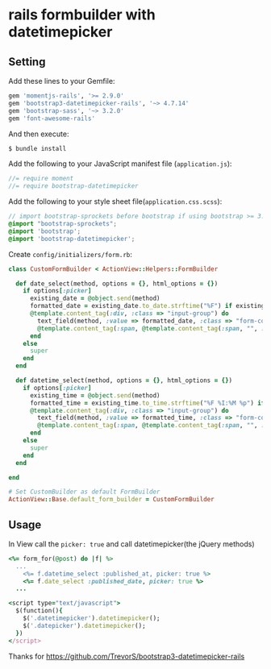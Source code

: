 # rails formbuilder with datetimepicker

## Setting

Add these lines to your Gemfile:
```ruby
gem 'momentjs-rails', '>= 2.9.0'
gem 'bootstrap3-datetimepicker-rails', '~> 4.7.14'
gem 'bootstrap-sass', '~> 3.2.0'
gem 'font-awesome-rails'
```

And then execute:
```bash
$ bundle install
```

Add the following to your JavaScript manifest file (`application.js`):
```js
//= require moment
//= require bootstrap-datetimepicker
```

Add the following to your style sheet file(`application.css.scss`):
```scss
// import bootstrap-sprockets before bootstrap if using bootstrap >= 3.2
@import "bootstrap-sprockets";
@import 'bootstrap';
@import 'bootstrap-datetimepicker';
```

Create `config/initializers/form.rb`:
```ruby
class CustomFormBuilder < ActionView::Helpers::FormBuilder

  def date_select(method, options = {}, html_options = {})
    if options[:picker]
      existing_date = @object.send(method)
      formatted_date = existing_date.to_date.strftime("%F") if existing_date.present?
      @template.content_tag(:div, :class => "input-group") do
        text_field(method, :value => formatted_date, :class => "form-control datepicker", :"data-date-format" => "YYYY-MM-DD") +
        @template.content_tag(:span, @template.content_tag(:span, "", :class => "fa fa-calendar") ,:class => "input-group-addon")
      end
    else
      super
    end
  end

  def datetime_select(method, options = {}, html_options = {})
    if options[:picker]
      existing_time = @object.send(method)
      formatted_time = existing_time.to_time.strftime("%F %I:%M %p") if existing_time.present?
      @template.content_tag(:div, :class => "input-group") do
        text_field(method, :value => formatted_time, :class => "form-control datetimepicker", :"data-date-format" => "YYYY-MM-DD hh:mm A") +
        @template.content_tag(:span, @template.content_tag(:span, "", :class => "fa fa-calendar") ,:class => "input-group-addon")
      end
    else
      super
    end
  end

end

# Set CustomBuilder as default FormBuilder
ActionView::Base.default_form_builder = CustomFormBuilder
```

## Usage

In View call the `picker: true` and call datetimepicker(the jQuery methods)

```ruby
<%= form_for(@post) do |f| %>
  ...
	<%= f.datetime_select :published_at, picker: true %>
    <%= f.date_select :published_date, picker: true %>
  ...

<script type="text/javascript">
  $(function(){
    $('.datetimepicker').datetimepicker();
    $('.datepicker').datetimepicker();
  })
</script>
```


Thanks for https://github.com/TrevorS/bootstrap3-datetimepicker-rails
